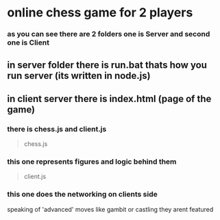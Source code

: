 # online chess game for 2 players 

### as you can see there are 2 folders one is Server and second one is Client

## in server folder there is run.bat thats how you run server (its written in node.js)

## in client server there is index.html (page of the game) 

### there is chess.js and client.js 
>chess.js 
### this one represents figures and logic behind them 
>client.js 
### this one does the networking on clients side 


speaking of 'advanced' moves like gambit or castling they arent featured
